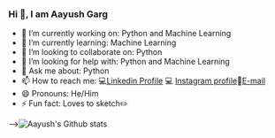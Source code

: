 ### Hi 👋, I am Aayush Garg

- 🔭 I’m currently working on: Python and Machine Learning
- 🌱 I’m currently learning: Machine Learning
- 👯 I’m looking to collaborate on: Python
- 🤔 I’m looking for help with: Python and Machine Learning
- 💬 Ask me about: Python
- 📫 How to reach me: :computer:[Linkedin Profile](https://www.linkedin.com/in/aayush-garg-68b6081a3) :computer: [Instagram profile](https://www.instagram.com/ayushgarg1951/?hl=en):email:[E-mail](ayushgarg1951@gmail.com)
- 😄 Pronouns: He/Him
- ⚡ Fun fact: Loves to sketch:pencil2:


-->![Aayush's Github stats](https://github-readme-stats.vercel.app/api?username=Aayush-hub&show_icons=true&theme=radical)

